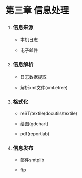 # 第三章 信息处理

1. ### 信息来源

    * 本机日志

    * 电子邮件

2. ### 信息解析

    * 日志数据提取

    * 解析xml文件(xml.etree)

3. ### 格式化

    * reST/textile(docutils/textile)

    * 绘图(gdchart)

    * pdf(reportlab)

4. ### 信息发布

    * 邮件smtplib

    * ftp
